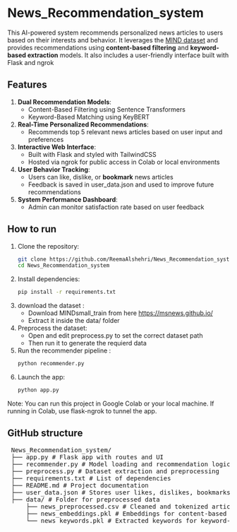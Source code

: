 # News_Recommendation_system

This AI-powered system recommends personalized news articles to users based on their interests and behavior. It leverages the [MIND dataset](https://msnews.github.io/) and provides recommendations using **content-based filtering** and **keyword-based extraction** models. It also includes a user-friendly interface built with Flask and ngrok

## Features
1. **Dual Recommendation Models**:  
   - Content-Based Filtering using Sentence Transformers  
   - Keyword-Based Matching using KeyBERT  
2. **Real-Time Personalized Recommendations**:
   - Recommends top 5 relevant news articles based on user input and preferences
3. **Interactive Web Interface**:  
   - Built with Flask and styled with TailwindCSS  
   - Hosted via ngrok for public access in Colab or local environments  
4. **User Behavior Tracking**:  
   - Users can like, dislike, or **bookmark** news articles  
   - Feedback is saved in user_data.json and used to improve future recommendations  
5. **System Performance Dashboard**:  
   - Admin can monitor satisfaction rate based on user feedback  

## How to run
1. Clone the repository:
   ```bash
   git clone https://github.com/ReemaAlshehri/News_Recommendation_system.git
   cd News_Recommendation_system
3. Install dependencies:
   ```bash
   pip install -r requirements.txt
5. download the dataset :
   - Download MINDsmall_train from here https://msnews.github.io/
   - Extract it inside the data/ folder
6. Preprocess the dataset:
   - Open and edit preprocess.py to set the correct dataset path
   - Then run it to generate the requierd data
7. Run the recommender pipeline :
   ```bash
   python recommender.py
9. Launch the app:
    ```bash
   python app.py

Note:
You can run this project in Google Colab or your local machine.
If running in Colab, use flask-ngrok to tunnel the app.

## GitHub structure
 <pre> News_Recommendation_system/ 
 ├── app.py # Flask app with routes and UI
 ├── recommender.py # Model loading and recommendation logic 
 ├── preprocess.py # Dataset extraction and preprocessing 
 ├── requirements.txt # List of dependencies
 ├── README.md # Project documentation
 ├── user_data.json # Stores user likes, dislikes, bookmarks 
 ├── data/ # Folder for preprocessed data
     ├── news_preprocessed.csv # Cleaned and tokenized articles
     ├── news_embeddings.pkl # Embeddings for content-based filtering 
     └── news_keywords.pkl # Extracted keywords for keyword-based matching </pre>
